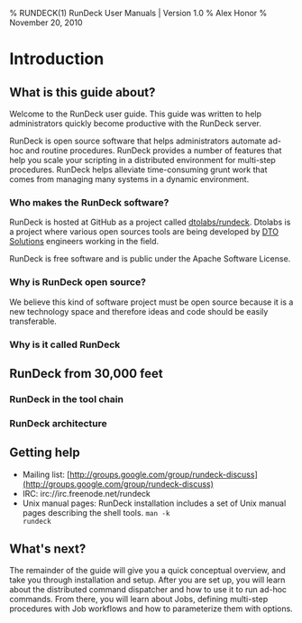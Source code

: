 % RUNDECK(1) RunDeck User Manuals | Version 1.0
% Alex Honor
% November 20, 2010

# Introduction #

## What is this guide about?

Welcome to the RunDeck user guide. This guide was written to help
administrators quickly become productive with the RunDeck server. 

RunDeck is open source software that helps administrators automate
ad-hoc and routine procedures.  RunDeck provides a number of features
that help you scale your scripting in a distributed environment for
multi-step procedures. RunDeck helps alleviate time-consuming grunt
work that comes from managing many systems in a dynamic environment.

### Who makes the RunDeck software?

RunDeck is hosted at GitHub as a project called
[dtolabs/rundeck](https://github.com/dtolabs/rundeck).
Dtolabs is a project where various open sources tools are
being developed by [DTO Solutions](http://www.dtosolutions.com)
engineers working in the field.

RunDeck is free software and is public under the Apache Software License.

### Why is RunDeck open source?

We believe this kind of software project must be open source because
it is a new technology space and therefore ideas and code should be
easily transferable.

### Why is it called RunDeck

## RunDeck from 30,000 feet

### RunDeck in the tool chain

### RunDeck architecture


## Getting help

* Mailing list:
  [http://groups.google.com/group/rundeck-discuss](http://groups.google.com/group/rundeck-discuss)  
* IRC: irc://irc.freenode.net/rundeck
* Unix manual pages: RunDeck installation includes a set of Unix
  manual pages describing the shell tools. <code>man -k rundeck</code> 

  
## What's next?

The remainder of the guide will give you a quick conceptual overview,
and take you through installation and setup. After you are set up, you
will learn about the distributed command dispatcher and how to use it
to run ad-hoc commands. From there, you will learn about Jobs,
defining multi-step procedures with Job workflows and how to
parameterize them with options.


